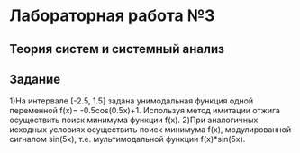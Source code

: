 # Лабораторная работа №3
## Теория систем и системный анализ

## Задание 
1)На интервале [-2.5, 1.5] задана унимодальная функция одной переменной f(x)= -0.5cos(0.5x)+1.
Используя метод имитации отжига осуществить поиск минимума функции f(x).
2)При аналогичных исходных условиях осуществить поиск минимума f(x), модулированной сигналом sin(5x), т.е. мультимодальной функции f(x)*sin(5x).
